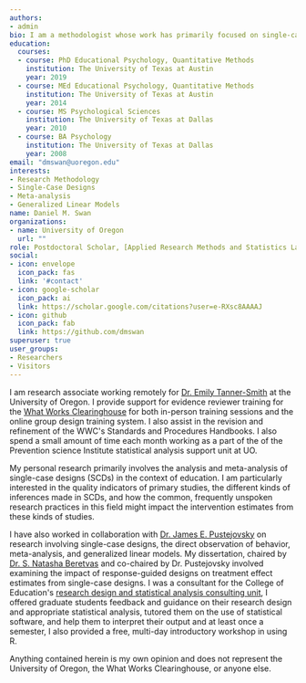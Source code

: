 ```yaml
---
authors:
- admin
bio: I am a methodologist whose work has primarily focused on single-case designs.
education:
  courses:
  - course: PhD Educational Psychology, Quantitative Methods
    institution: The University of Texas at Austin
    year: 2019
  - course: MEd Educational Psychology, Quantitative Methods
    institution: The University of Texas at Austin
    year: 2014
  - course: MS Psychological Sciences
    institution: The University of Texas at Dallas
    year: 2010
  - course: BA Psychology
    institution: The University of Texas at Dallas
    year: 2008
email: "dmswan@uoregon.edu"
interests:
- Research Methodology
- Single-Case Designs
- Meta-analysis
- Generalized Linear Models
name: Daniel M. Swan
organizations:
- name: University of Oregon
  url: ""
role: Postdoctoral Scholar, [Applied Research Methods and Statistics Lab](https://appliedstats.uoregon.edu/)
social:
- icon: envelope
  icon_pack: fas
  link: '#contact'
- icon: google-scholar
  icon_pack: ai
  link: https://scholar.google.com/citations?user=e-RXsc8AAAAJ
- icon: github
  icon_pack: fab
  link: https://github.com/dmswan
superuser: true
user_groups:
- Researchers
- Visitors
---
```


I am research associate working remotely for [Dr. Emily Tanner-Smith](https://education.uoregon.edu/people/faculty/etanners) at the University of Oregon. I provide support for evidence reviewer training for the [What Works Clearinghouse](https://ies.ed.gov/ncee/wwc/) for both in-person training sessions and the online group design training system. I also assist in the revision and refinement of the WWC's Standards and Procedures Handbooks. I also spend a small amount of time each month working as a part of the of the Prevention science Institute statistical analysis support unit at UO.

My personal research primarily involves the analysis and meta-analysis of single-case designs (SCDs) in the context of education. I am particularly interested in the quality indicators of primary studies, the different kinds of inferences made in SCDs, and how the common, frequently unspoken research practices in this field might impact the intervention estimates from these kinds of studies.

I have also worked in collaboration with [Dr. James E. Pustejovsky](http://jepusto.github.io/) on research involving single-case designs, the direct observation of behavior, meta-analysis, and generalized linear models. My dissertation, chaired by [Dr. S. Natasha Beretvas](https://education.utexas.edu/faculty/susan_beretvas) and co-chaired by Dr. Pustejovsky involved examining the impact of response-guided designs on treatment effect estimates from single-case designs. I was a consultant for the College of Education's [research design and statistical analysis consulting unit](https://education.utexas.edu/research/about-smarter-consulting), I offered graduate students feedback and guidance on their research design and appropriate statistical analysis, tutored them on the use of statistical software, and help them to interpret their output and at least once a semester, I also provided a free, multi-day introductory workshop in using R.

Anything contained herein is my own opinion and does not represent the University of Oregon, the What Works Clearinghouse, or anyone else.
